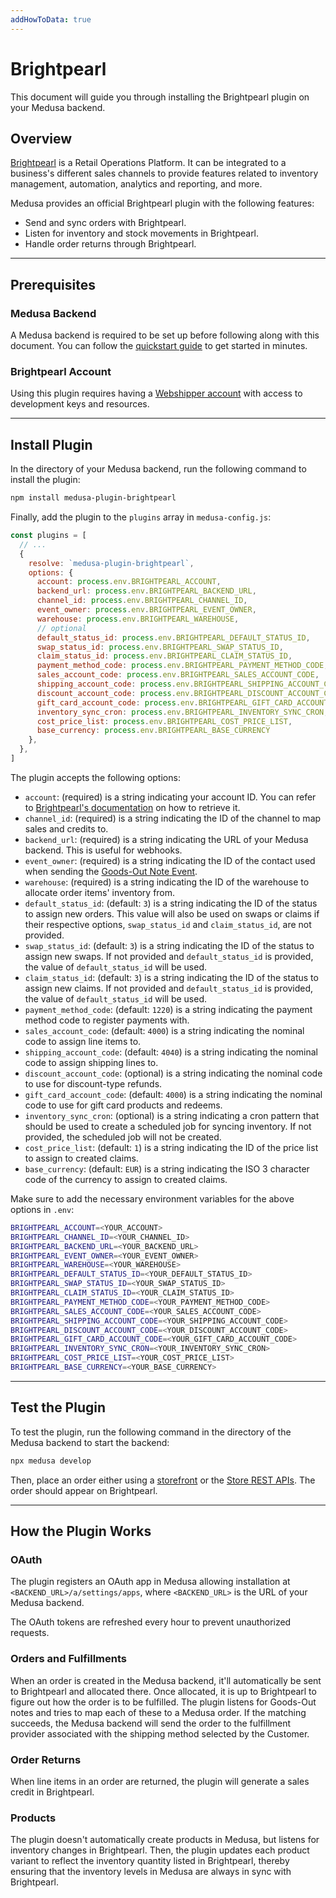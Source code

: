```yaml
---
addHowToData: true
---
```


# Brightpearl

This document will guide you through installing the Brightpearl plugin on your Medusa backend.

## Overview

[Brightpearl](https://www.brightpearl.com/) is a Retail Operations Platform. It can be integrated to a business's different sales channels to provide features related to inventory management, automation, analytics and reporting, and more.

Medusa provides an official Brightpearl plugin with the following features:

- Send and sync orders with Brightpearl.
- Listen for inventory and stock movements in Brightpearl.
- Handle order returns through Brightpearl.

---

## Prerequisites

### Medusa Backend

A Medusa backend is required to be set up before following along with this document. You can follow the [quickstart guide](../../create-medusa-app.mdx) to get started in minutes.

### Brightpearl Account

Using this plugin requires having a [Webshipper account](https://www.brightpearl.com/) with access to development keys and resources.

---

## Install Plugin

In the directory of your Medusa backend, run the following command to install the plugin:

```bash npm2yarn
npm install medusa-plugin-brightpearl
```

Finally, add the plugin to the `plugins` array in `medusa-config.js`:

```js title=medusa-config.js
const plugins = [
  // ...
  {
    resolve: `medusa-plugin-brightpearl`,
    options: {
      account: process.env.BRIGHTPEARL_ACCOUNT,
      backend_url: process.env.BRIGHTPEARL_BACKEND_URL,
      channel_id: process.env.BRIGHTPEARL_CHANNEL_ID,
      event_owner: process.env.BRIGHTPEARL_EVENT_OWNER,
      warehouse: process.env.BRIGHTPEARL_WAREHOUSE,
      // optional
      default_status_id: process.env.BRIGHTPEARL_DEFAULT_STATUS_ID,
      swap_status_id: process.env.BRIGHTPEARL_SWAP_STATUS_ID,
      claim_status_id: process.env.BRIGHTPEARL_CLAIM_STATUS_ID,
      payment_method_code: process.env.BRIGHTPEARL_PAYMENT_METHOD_CODE,
      sales_account_code: process.env.BRIGHTPEARL_SALES_ACCOUNT_CODE,
      shipping_account_code: process.env.BRIGHTPEARL_SHIPPING_ACCOUNT_CODE,
      discount_account_code: process.env.BRIGHTPEARL_DISCOUNT_ACCOUNT_CODE,
      gift_card_account_code: process.env.BRIGHTPEARL_GIFT_CARD_ACCOUNT_CODE,
      inventory_sync_cron: process.env.BRIGHTPEARL_INVENTORY_SYNC_CRON,
      cost_price_list: process.env.BRIGHTPEARL_COST_PRICE_LIST,
      base_currency: process.env.BRIGHTPEARL_BASE_CURRENCY
    },
  },
]
```

The plugin accepts the following options:

- `account`: (required) is a string indicating your account ID. You can refer to [Brightpearl's documentation](https://help.brightpearl.com/s/article/360028541892#:~:text=Your%20account%20ID%20can%20be,your%20email%20address%20and%20password.) on how to retrieve it.
- `channel_id`: (required) is a string indicating the ID of the channel to map sales and credits to.
- `backend_url`: (required) is a string indicating the URL of your Medusa backend. This is useful for webhooks.
- `event_owner`: (required) is a string indicating the ID of the contact used when sending the [Goods-Out Note Event](https://api-docs.brightpearl.com/warehouse/goods-out-note%20event/post.html).
- `warehouse`: (required) is a string indicating the ID of the warehouse to allocate order items' inventory from.
- `default_status_id`: (default: `3`) is a string indicating  the ID of the status to assign new orders. This value will also be used on swaps or claims if their respective options, `swap_status_id` and `claim_status_id`, are not provided.
- `swap_status_id`: (default: `3`) is a string indicating  the ID of the status to assign new swaps. If not provided and `default_status_id` is provided, the value of `default_status_id` will be used.
- `claim_status_id`: (default: `3`) is a string indicating  the ID of the status to assign new claims. If not provided and `default_status_id` is provided, the value of `default_status_id` will be used.
- `payment_method_code`: (default: `1220`) is a string indicating the payment method code to register payments with.
- `sales_account_code`: (default: `4000`) is a string indicating the nominal code to assign line items to.
- `shipping_account_code`: (default: `4040`) is a string indicating the nominal code to assign shipping lines to.
- `discount_account_code`: (optional) is a string indicating the nominal code to use for discount-type refunds.
- `gift_card_account_code`: (default: `4000`) is a string indicating the nominal code to use for gift card products and redeems.
- `inventory_sync_cron`: (optional) is a string indicating a cron pattern that should be used to create a scheduled job for syncing inventory. If not provided, the scheduled job will not be created.
- `cost_price_list`: (default: `1`) is a string indicating the ID of the price list to assign to created claims.
- `base_currency`: (default: `EUR`) is a string indicating the ISO 3 character code of the currency to assign to created claims.

Make sure to add the necessary environment variables for the above options in `.env`:

```bash
BRIGHTPEARL_ACCOUNT=<YOUR_ACCOUNT>
BRIGHTPEARL_CHANNEL_ID=<YOUR_CHANNEL_ID>
BRIGHTPEARL_BACKEND_URL=<YOUR_BACKEND_URL>
BRIGHTPEARL_EVENT_OWNER=<YOUR_EVENT_OWNER>
BRIGHTPEARL_WAREHOUSE=<YOUR_WAREHOUSE>
BRIGHTPEARL_DEFAULT_STATUS_ID=<YOUR_DEFAULT_STATUS_ID>
BRIGHTPEARL_SWAP_STATUS_ID=<YOUR_SWAP_STATUS_ID>
BRIGHTPEARL_CLAIM_STATUS_ID=<YOUR_CLAIM_STATUS_ID>
BRIGHTPEARL_PAYMENT_METHOD_CODE=<YOUR_PAYMENT_METHOD_CODE>
BRIGHTPEARL_SALES_ACCOUNT_CODE=<YOUR_SALES_ACCOUNT_CODE>
BRIGHTPEARL_SHIPPING_ACCOUNT_CODE=<YOUR_SHIPPING_ACCOUNT_CODE>
BRIGHTPEARL_DISCOUNT_ACCOUNT_CODE=<YOUR_DISCOUNT_ACCOUNT_CODE>
BRIGHTPEARL_GIFT_CARD_ACCOUNT_CODE=<YOUR_GIFT_CARD_ACCOUNT_CODE>
BRIGHTPEARL_INVENTORY_SYNC_CRON=<YOUR_INVENTORY_SYNC_CRON>
BRIGHTPEARL_COST_PRICE_LIST=<YOUR_COST_PRICE_LIST>
BRIGHTPEARL_BASE_CURRENCY=<YOUR_BASE_CURRENCY>
```

---

## Test the Plugin

To test the plugin, run the following command in the directory of the Medusa backend to start the backend:

```bash
npx medusa develop
```

Then, place an order either using a [storefront](../../starters/nextjs-medusa-starter.mdx) or the [Store REST APIs](https://docs.medusajs.com/api/store). The order should appear on Brightpearl.

---

## How the Plugin Works

### OAuth

The plugin registers an OAuth app in Medusa allowing installation at `<BACKEND_URL>/a/settings/apps`, where `<BACKEND_URL>` is the URL of your Medusa backend.

The OAuth tokens are refreshed every hour to prevent unauthorized requests.

### Orders and Fulfillments

When an order is created in the Medusa backend, it'll automatically be sent to Brightpearl and allocated there. Once allocated, it is up to Brightpearl to figure out how the order is to be fulfilled. The plugin listens for Goods-Out notes and tries to map each of these to a Medusa order. If the matching succeeds, the Medusa backend will send the order to the fulfillment provider associated with the shipping method selected by the Customer.

### Order Returns

When line items in an order are returned, the plugin will generate a sales credit in Brightpearl.

### Products

The plugin doesn't automatically create products in Medusa, but listens for inventory changes in Brightpearl. Then, the plugin updates each product variant to reflect the inventory quantity listed in Brightpearl, thereby ensuring that the inventory levels in Medusa are always in sync with Brightpearl.
